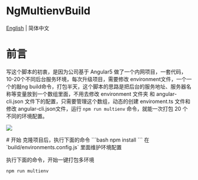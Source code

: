 
# NgMultienvBuild
[English](https://github.com/luohong123/ng-multienv-build/blob/master/README-en.md) | 简体中文 
# 前言
写这个脚本的初衷，是因为公司基于 Angular5 做了一个内网项目，一套代码，10-20个不同后台服务环境，每次升级项目，需要修改 environment文件，一个一个的敲ng build命令，打包半天，这个脚本的思路是把后台的服务地址、服务器名称等变量放到一个数组里面，不用去修改 environment 文件夹 和 angular-cli.json 文件下的配置，只需要管理这个数组，动态的创建 enviroment.ts 文件和修改 angular-cli.json文件，运行 `npm run multienv` 命令，就能一次打包 20 个不同的环境配置。
<p>
<img src="./media/build.gif"/>
</p>
# 开始
克隆项目后，执行下面的命令
```bash
npm install
```
在 `build/environments.config.js` 里面维护环境配置

执行下面的命令，开始一键打包多环境
```bash
npm run multienv
```
